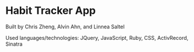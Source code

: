Habit Tracker App
=============

Built by Chris Zheng, Alvin Ahn, and Linnea Saltel

Used languages/technologies: JQuery, JavaScript, Ruby, CSS, ActivRecord, Sinatra
